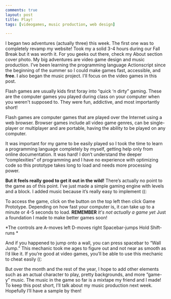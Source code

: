 ```yaml
---
comments: true
layout: post
title: Play!
tags: [videogames, music production, web design]

---
```

I began two adventures (actually three) this week. The first one was to completely revamp my website! Took my a solid 3-4 hours during our Fall Break but it was worth it. For you geeks out there, check my About section cover photo. My big adventures are video game design and music production.  I’ve been learning the programming language Actionscript since the beginning of the summer so I could make games fast, accessible, and **free**. I also began the music project. I'll focus on the video games in this post.

Flash games are usually kids first foray into “quick ‘n dirty” gaming. These are the computer games you played during class on your computer when you weren't supposed to. They were fun, addictive, and most importantly short!

Flash games are computer games that are played over the Internet using a web browser. Browser games include all video game genres, can be single-player or multiplayer and are portable, having the ability to be played on any computer.

It was important for my game to be easily played so I took the time to learn a programming language completely by myself, getting help only from online documentation. It was hard! I don’t understand the deeper “complexities” of programming and I have no experience with optimizing code so this prototype takes long to load and needs more processing power.

**But it feels really good to get it out in the wild!** There’s actually no point to the game as of this point. I’ve just made a simple gaming engine with levels and a block. I added music because it’s really easy to implement ((:

To access the game, click on the  button on the top left then click Game Prototype. Depending on how fast your computer is, it can take up to a minute or 4-5 seconds to load. **REMEMBER** *It's not actually a game yet* Just a foundation I made to make better games soon!  

*The controls are
A-moves left
D-moves right
Spacebar-jumps
Hold Shift- runs *

And if you happened to jump onto a wall, you can press spacebar to “Wall Jump.” This mechanic took me ages to figure out and not near as smooth as I’d like it. If you’re good at video games, you’ll be able to use this mechanic to cheat easily ((:

But over the month and the rest of the year, I hope to add other elements such as an actual character to play, pretty backgrounds, and more “game-y” music. The music in the game so far is a mixtape my friend and I made!
To keep this post short, I’ll talk about my music production next week. Hopefully I’ll have a sample by then!
